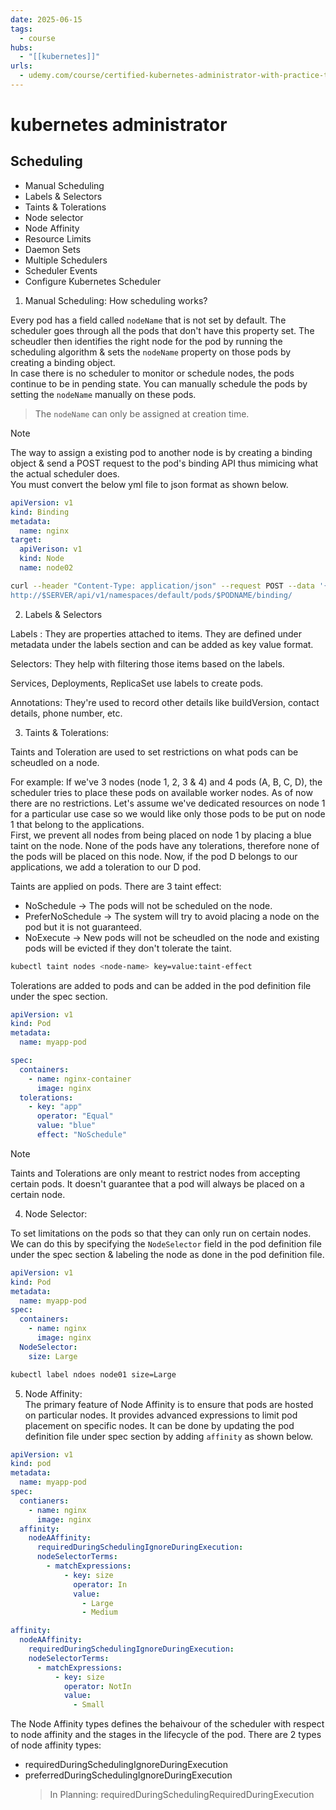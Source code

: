 ```yaml
---
date: 2025-06-15
tags:
  - course
hubs:
  - "[[kubernetes]]"
urls:
  - udemy.com/course/certified-kubernetes-administrator-with-practice-tests
---
```


# kubernetes administrator

## Scheduling

- Manual Scheduling
- Labels & Selectors
- Taints & Tolerations
- Node selector
- Node Affinity
- Resource Limits
- Daemon Sets
- Multiple Schedulers
- Scheduler Events
- Configure Kubernetes Scheduler

1. Manual Scheduling: How scheduling works?

Every pod has a field called `nodeName` that is not set by default. The
scheduler goes through all the pods that don't have this property set. The
scheudler then identifies the right node for the pod by running the scheduling
algorithm & sets the `nodeName` property on those pods by creating a binding
object.  
In case there is no scheduler to monitor or schedule nodes, the pods continue to
be in pending state. You can manually schedule the pods by setting the
`nodeName` manually on these pods.

> The `nodeName` can only be assigned at creation time.

> [!NOTE]  
> The way to assign a existing pod to another node is by creating a binding
> object & send a POST request to the pod's binding API thus mimicing what the
> actual scheduler does.  
> You must convert the below yml file to json format as shown below.
>
> ```yml
> apiVersion: v1
> kind: Binding
> metadata:
>   name: nginx
> target:
>   apiVerison: v1
>   kind: Node
>   name: node02
> ```
>
> ```bash
> curl --header "Content-Type: application/json" --request POST --data '{"apiVersion":"v1", "kind": "Binding"...} \
> http://$SERVER/api/v1/namespaces/default/pods/$PODNAME/binding/
> ```

2. Labels & Selectors

Labels : They are properties attached to items. They are defined under metadata
under the labels section and can be added as key value format.

Selectors: They help with filtering those items based on the labels.

Services, Deployments, ReplicaSet use labels to create pods.

Annotations: They're used to record other details like buildVersion, contact
details, phone number, etc.

3. Taints & Tolerations:

Taints and Toleration are used to set restrictions on what pods can be scheudled
on a node.

For example: If we've 3 nodes (node 1, 2, 3 & 4) and 4 pods (A, B, C, D), the
scheduler tries to place these pods on available worker nodes. As of now there
are no restrictions. Let's assume we've dedicated resources on node 1 for a
particular use case so we would like only those pods to be put on node 1 that
belong to the applications.  
First, we prevent all nodes from being placed on node 1 by placing a blue taint
on the node. None of the pods have any tolerations, therefore none of the pods
will be placed on this node. Now, if the pod D belongs to our applications, we
add a toleration to our D pod.

Taints are applied on pods. There are 3 taint effect:

- NoSchedule -> The pods will not be scheduled on the node.
- PreferNoSchedule -> The system will try to avoid placing a node on the pod but
  it is not guaranteed.
- NoExecute -> New pods will not be scheudled on the node and existing pods will
  be evicted if they don't tolerate the taint.

```bash
kubectl taint nodes <node-name> key=value:taint-effect

```

Tolerations are added to pods and can be added in the pod definition file under
the spec section.

```yml
apiVersion: v1
kind: Pod
metadata:
  name: myapp-pod

spec:
  containers:
    - name: nginx-container
      image: nginx
  tolerations:
    - key: "app"
      operator: "Equal"
      value: "blue"
      effect: "NoSchedule"
```

> [!NOTE]  
> Taints and Tolerations are only meant to restrict nodes from accepting certain
> pods. It doesn't guarantee that a pod will always be placed on a certain node.

4. Node Selector:

To set limitations on the pods so that they can only run on certain nodes. We
can do this by specifying the `NodeSelector` field in the pod definition file
under the spec section & labeling the node as done in the pod definition file.

```yml
apiVersion: v1
kind: Pod
metadata:
  name: myapp-pod
spec:
  containers:
    - name: nginx
      image: nginx
  NodeSelector:
    size: Large
```

```bash
kubectl label ndoes node01 size=Large
```

5. Node Affinity:  
   The primary feature of Node Affinity is to ensure that pods are hosted on
   particular nodes. It provides advanced expressions to limit pod placement on
   specific nodes. It can be done by updating the pod definition file under spec
   section by adding `affinity` as shown below.

```yml
apiVersion: v1
kind: pod
metadata:
  name: myapp-pod
spec:
  contianers:
    - name: nginx
      image: nginx
  affinity:
    nodeAAffinity:
      requiredDuringSchedulingIgnoreDuringExecution:
      nodeSelectorTerms:
        - matchExpressions:
            - key: size
              operator: In
              value:
                - Large
                - Medium
```

```yml
affinity:
  nodeAAffinity:
    requiredDuringSchedulingIgnoreDuringExecution:
    nodeSelectorTerms:
      - matchExpressions:
          - key: size
            operator: NotIn
            value:
              - Small
```

The Node Affinity types defines the behaivour of the scheduler with respect to
node affinity and the stages in the lifecycle of the pod. There are 2 types of
node affinity types:

- requiredDuringSchedulingIgnoreDuringExecution
- preferredDuringSchedulingIgnoreDuringExecution
  > In Planning: requiredDuringSchedulingRequiredDuringExecution
